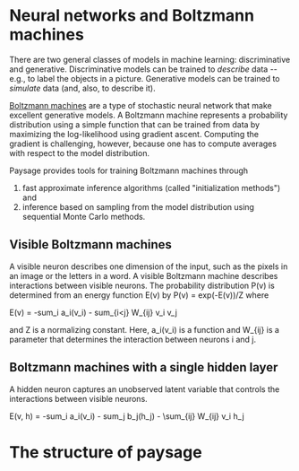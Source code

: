 # Neural networks and Boltzmann machines

There are two general classes of models in machine learning: discriminative
and generative. Discriminative models can be trained to *describe* data --
e.g., to label the objects in a picture. Generative models can be trained
to *simulate* data (and, also, to describe it).

[Boltzmann machines](https://en.wikipedia.org/wiki/Boltzmann_machine) are
a type of stochastic neural network that make excellent generative models.
A Boltzmann machine represents a probability distribution using a simple
function that can be trained from data by maximizing the log-likelihood
using gradient ascent. Computing the gradient is challenging, however,
because one has to compute averages with respect to the model distribution.

Paysage provides tools for training Boltzmann machines through
1) fast approximate inference algorithms (called "initialization methods")
and
2) inference based on sampling from the model distribution using sequential
Monte Carlo methods.

## Visible Boltzmann machines

A visible neuron describes one dimension of the input, such as the pixels
in an image or the letters in a word. A visible Boltzmann machine describes
interactions between visible neurons. The probability distribution P(v) is
determined from an energy function E(v) by P(v) = exp(-E(v))/Z where

E(v) = -sum_i a_i(v_i) - sum_{i<j} W_{ij} v_i v_j

and Z is a normalizing constant. Here, a_i(v_i) is a function and W_{ij} is
a parameter that determines the interaction between neurons i and j.

## Boltzmann machines with a single hidden layer

A hidden neuron captures an unobserved latent variable that controls the
interactions between visible neurons.

E(v, h) = -sum_i a_i(v_i) - sum_j b_j(h_j) - \sum_{ij} W_{ij} v_i h_j


# The structure of paysage
